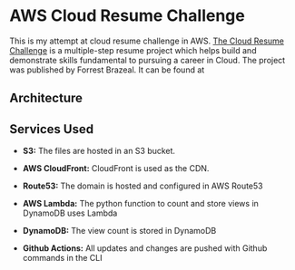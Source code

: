 # AWS Cloud Resume Challenge

This is my attempt at cloud resume challenge in AWS. [The Cloud Resume Challenge](https://cloudresumechallenge.dev) is a multiple-step resume project which helps build and demonstrate skills fundamental to pursuing a career in Cloud. The project was published by Forrest Brazeal. It can be found at 

## Architecture

## Services Used

* **S3:** The files are hosted in an S3 bucket.

* **AWS CloudFront:** CloudFront is used as the CDN.

* **Route53:** The domain is hosted and configured in AWS Route53

* **AWS Lambda:** The python function to count and store views in DynamoDB uses Lambda

* **DynamoDB:** The view count is stored in DynamoDB

* **Github Actions:** All updates and changes are pushed with Github commands in the CLI


